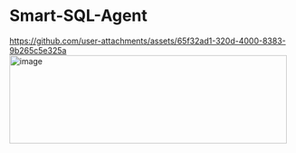 # Smart-SQL-Agent

https://github.com/user-attachments/assets/65f32ad1-320d-4000-8383-9b265c5e325a
<img width="490" height="156" alt="image" src="https://github.com/user-attachments/assets/2044cec0-f90c-44b9-8a88-2c1229cde20a" />
